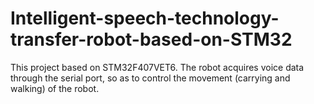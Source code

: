 # Intelligent-speech-technology-transfer-robot-based-on-STM32
This project based on STM32F407VET6. The robot acquires voice data through the serial port, so as to control the movement (carrying and walking) of the robot.
